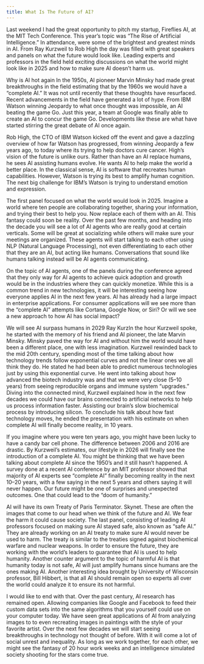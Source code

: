 ```yaml
---
title: What Is The Future of AI?
---
```


Last weekend I had the great opportunity to pitch my startup, Fireflies AI, at the MIT Tech Conference. This year’s topic was “The Rise of Artificial Intelligence.” In attendance, were some of the brightest and greatest minds in AI. From Ray Kurzweil to Rob High the day was filled with great speakers and panels on what the future would look like. Leading experts and professors in the field held exciting discussions on what the world might look like in 2025 and how to make sure AI doesn’t harm us.

Why is AI hot again
In the 1950s, AI pioneer Marvin Minsky had made great breakthroughs in the field estimating that by the 1960s we would have a “complete AI.” It was not until recently that these thoughts have resurfaced. Recent advancements in the field have generated a lot of hype. From IBM Watson winning Jeopardy to what once thought was impossible, an AI beating the game Go. Just this year, a team at Google was finally able to create an AI to concur the game Go. Developments like these are what have started stirring the great debate of AI once again.

Rob High, the CTO of IBM Watson kicked off the event and gave a dazzling overview of how far Watson has progressed, from winning Jeopardy a few years ago, to today where its trying to help doctors cure cancer. High’s vision of the future is unlike ours. Rather than have an AI replace humans, he sees AI assisting humans evolve. He wants AI to help make the world a better place. In the classical sense, AI is software that recreates human capabilities. However, Watson is trying its best to amplify human cognition. The next big challenge for IBM’s Watson is trying to understand emotion and expression.

The first panel focused on what the world would look in 2025. Imagine a world where ten people are collaborating together, sharing your information, and trying their best to help you. Now replace each of them with an AI. This fantasy could soon be reality. Over the past few months, and heading into the decade you will see a lot of AI agents who are really good at certain verticals. Some will be great at socializing while others will make sure your meetings are organized. These agents will start talking to each other using NLP (Natural Language Processing), not even differentiating to each other that they are an AI, but acting like humans. Conversations that sound like humans talking instead will be AI agents communicating.

On the topic of AI agents, one of the panels during the conference agreed that they only way for AI agents to achieve quick adoption and growth would be in the industries where they can quickly monetize. While this is a common trend in new technologies, it will be interesting seeing how everyone applies AI in the next few years. AI has already had a large impact in enterprise applications. For consumer applications will we see more than the “complete AI” attempts like Cortana, Google Now, or Siri? Or will we see a new approach to how AI has social impact?

We will see AI surpass humans in 2029
Ray KurzIn the hour Kurzweil spoke, he started with the memory of his friend and AI pioneer, the late Marvin Minsky. Minsky paved the way for AI and without him the world would have been a different place, one with less imagination. Kurzweil rewinded back to the mid 20th century, spending most of the time talking about how technology trends follow exponential curves and not the linear ones we all think they do. He stated he had been able to predict numerous technologies just by using this exponential curve. He went into talking about how advanced the biotech industry was and that we were very close (5–10 years) from seeing reproducible organs and immune system “upgrades.” Diving into the connected mind, Kurzweil explained how in the next few decades we could have our brains connected to artificial networks to help us process information faster. Assisting our brain’s slow biochemical process by introducing silicon. To conclude his talk about how fast technology moves, he ended the presentation with his estimate on when complete AI will finally become reality, in 10 years.

If you imagine where you were ten years ago, you might have been lucky to have a candy bar cell phone. The difference between 2006 and 2016 are drastic. By Kurzweil’s estimates, our lifestyle in 2026 will finally see the introduction of a complete AI. You might be thinking that we have been talking about complete AI since the 1950’s and it still hasn’t happened. A survey done at a recent AI conference by an MIT professor showed that majority of AI experts see “complete AI” finally becoming reality in the next 10–20 years, with a few saying in the next 5 years and others saying it will never happen. Our future might be one of surprises and unexpected outcomes. One that could lead to the “doom of humanity.”

AI will have its own Treaty of Paris
Terminator. Skynet. These are often the images that come to our head when we think of the future and AI. We fear the harm it could cause society. The last panel, consisting of leading AI professors focused on making sure AI stayed safe, also known as “safe AI.” They are already working on an AI treaty to make sure AI would never be used to harm. The treaty is similar to the treaties signed against biochemical warfare and nuclear weapons. In order to ensure the future, they are working with the world’s leaders to guarantee that AI is used to help humanity.
Another counter argument to the topic of harmful AI is that humanity today is not safe, AI will just amplify humans since humans are the ones making AI. Another interesting idea brought by University of Wisconsin professor, Bill Hibbert, is that all AI should remain open so experts all over the world could analyze it to ensure its not harmful.

I would like to end with that.
Over the past century, AI research has remained open. Allowing companies like Google and Facebook to feed their custom data sets into the same algorithms that you yourself could use on your computer today. We have seen great applications of AI from analyzing images to to even recreating images in paintings with the style of your favorite artist. Over the next few decades we will start seeing breakthroughs in technology not thought of before. With it will come a lot of social unrest and inequality. As long as we work together, for each other, we might see the fantasy of 20 hour work weeks and an intelligence simulated society shooting for the stars come true.
